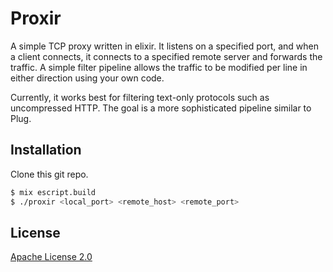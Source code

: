 # Proxir

A simple TCP proxy written in elixir. It listens on a specified port, and when a client connects, it connects to a specified remote server and forwards the traffic. A simple filter pipeline allows the traffic to be modified per line in either direction using your own code.

Currently, it works best for filtering text-only protocols such as uncompressed HTTP. The goal is a more sophisticated pipeline similar to Plug.

## Installation

Clone this git repo.

```bash
$ mix escript.build
$ ./proxir <local_port> <remote_host> <remote_port>
```

## License
[Apache License 2.0](LICENSE)
